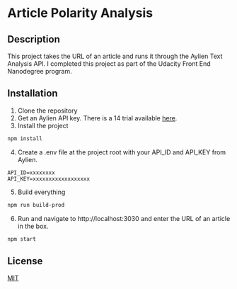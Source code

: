 # Article Polarity Analysis

## Description
This project takes the URL of an article and runs it through the Aylien Text Analysis API. I completed this project as part of the Udacity Front End Nanodegree program.

## Installation
1. Clone the repository
2. Get an Aylien API key. There is a 14 trial available [here](https://developer.aylien.com/signup).
3. Install the project
```bash
npm install
```
4. Create a .env file at the project root with your API_ID and API_KEY from Aylien.
```
API_ID=xxxxxxxx
API_KEY=xxxxxxxxxxxxxxxxxx
```
5. Build everything
```bash
npm run build-prod
```
6. Run and navigate to http://localhost:3030 and enter the URL of an article in the box.
```bash
npm start 
``` 


## License
[MIT](https://choosealicense.com/licenses/mit/)